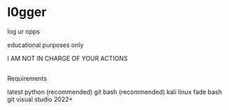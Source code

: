 # l0gger
log ur opps

educational purposes only

I AM NOT IN CHARGE OF YOUR ACTIONS

##
Requirements

latest python
(recommended) git bash
(recommended) kali linux
fade
bash
git
visual studio 2022+
